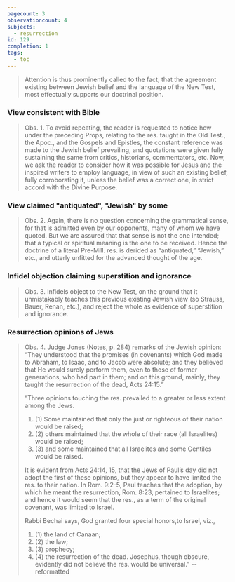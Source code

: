 ```yaml
---
pagecount: 3
observationcount: 4
subjects:
  - resurrection
id: 129
completion: 1
tags:
  - toc
---
```

>Attention is thus prominently called to the fact, that the agreement existing between Jewish belief and the language of the New Test, most effectually supports our doctrinal position.
### View consistent with Bible
>Obs. 1. To avoid repeating, the reader is requested to notice how under the preceding Props, relating to the res. taught in the Old Test., the Apoc., and the Gospels and Epistles, the constant reference was made to the Jewish belief prevailing, and quotations were given fully sustaining the same from critics, historians, commentators, etc. Now, we ask the reader to consider how it was possible for Jesus and the inspired writers to employ language, in view of such an existing belief, fully corroborating it, unless the belief was a correct one, in strict accord with the Divine Purpose.
### View claimed "antiquated", "Jewish" by some
>Obs. 2. Again, there is no question concerning the grammatical sense, for that is admitted even by our opponents, many of whom we have quoted. But we are assured that that sense is not the one intended; that a typical or spiritual meaning is the one to be received. Hence the doctrine of a literal Pre-Mill. res. is derided as “antiquated,” “Jewish,” etc., and utterly unfitted for the advanced thought of the age.
### Infidel objection claiming superstition and ignorance
>Obs. 3. Infidels object to the New Test, on the ground that it unmistakably teaches this previous existing Jewish view (so Strauss, Bauer, Renan, etc.), and reject the whole as evidence of superstition and ignorance.
### Resurrection opinions of Jews
>Obs. 4. Judge Jones (Notes, p. 284) remarks of the Jewish opinion: “They understood that the promises (in covenants) which God made to Abraham, to Isaac, and to Jacob were absolute; and they believed that He would surely perform them, even to those of former generations, who had part in them; and on this ground, mainly, they taught the resurrection of the dead, Acts 24:15.” 
>
>“Three opinions touching the res. prevailed to a greater or less extent among the Jews. 
>1. (1) Some maintained that only the just or righteous of their nation would be raised; 
>2. (2) others maintained that the whole of their race (all Israelites) would be raised; 
>3. (3) and some maintained that all Israelites and some Gentiles would be raised. 
>
>It is evident from Acts 24:14, 15, that the Jews of Paul’s day did not adopt the first of these opinions, but they appear to have limited the res. to their nation. In Rom. 9:2-5, Paul teaches that the adoption, by which he meant the resurrection, Rom. 8:23, pertained to Israelites; and hence it would seem that the res., as a term of the original covenant, was limited to Israel. 
>
>Rabbi Bechai says, God granted four special honors,to Israel, viz., 
>1. (1) the land of Canaan; 
>2. (2) the law; 
>3. (3) prophecy; 
>4. (4) the resurrection of the dead. Josephus, though obscure, evidently did not believe the res. would be universal.”
>--reformatted
